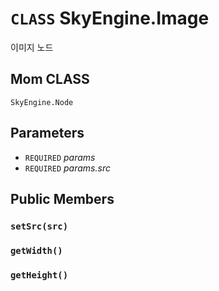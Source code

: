 # `CLASS` SkyEngine.Image
이미지 노드

## Mom CLASS
`SkyEngine.Node`

## Parameters
* `REQUIRED` *params*
* `REQUIRED` *params.src*

## Public Members

### `setSrc(src)`

### `getWidth()`

### `getHeight()`
